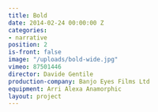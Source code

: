 ```yaml
---
title: Bold
date: 2014-02-24 00:00:00 Z
categories:
- narrative
position: 2
is-front: false
image: "/uploads/bold-wide.jpg"
vimeo: 87501446
director: Davide Gentile
production-company: Banjo Eyes Films Ltd
equipment: Arri Alexa Anamorphic
layout: project
---
```


